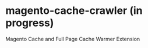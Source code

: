 magento-cache-crawler (in progress)
=====================

Magento Cache and Full Page Cache Warmer Extension
